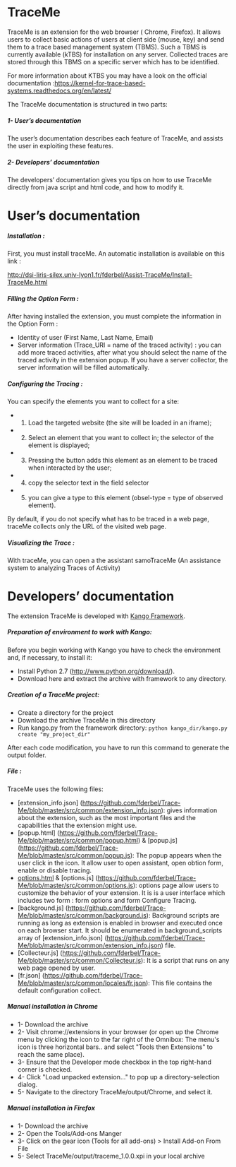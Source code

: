 TraceMe
========


TraceMe is an extension for the web browser ( Chrome, Firefox). It allows users to collect basic actions of users at client side (mouse, key) and send them to a trace based management system (TBMS). Such a TBMS is currently available (kTBS) for installation on any server. Collected traces are stored through this TBMS on a specific server which has to be identified.

For more information about KTBS you may have a look on the official documentation :https://kernel-for-trace-based-systems.readthedocs.org/en/latest/

The TraceMe documentation is structured in two parts:
##### 1- User’s documentation 

 The user’s documentation describes each feature of TraceMe, and assists the user in exploiting these features.

##### 2- Developers’ documentation
 
The developers’ documentation gives you tips on how to use TraceMe directly from java script and html code, and how to modify it.

User’s documentation
====================== 
##### Installation :
First, you must install traceMe. An automatic installation is available on this link :

 http://dsi-liris-silex.univ-lyon1.fr/fderbel/Assist-TraceMe/Install-TraceMe.html
 
##### Filling the Option Form :
After having installed the extension, you must complete the information in the Option Form :
- Identity of user (First Name, Last Name, Email)
- Server information (Trace_URI = name of the traced activity) : you can add more traced activities, after what you should select the name of the traced activity in the extension popup.
If you have a server collector, the server information  will be filled  automatically.

##### Configuring the Tracing :

You can specify the elements  you want to collect for a site: 
* 1) Load the targeted website (the site will be loaded in an iframe);
* 2) Select an element that you want to collect in;  the selector of the element is displayed;
* 3) Pressing the button adds this element as an element to be traced when interacted by the user;
* 4) copy the selector text in the field selector
* 5) you can give a type to this element (obsel-type = type of observed element).

By default, if you do not specify what has to be traced in a web page, traceMe collects only the URL of the visited web page.

##### Visualizing the Trace :

With traceMe, you can open a the assistant samoTraceMe (An assistance system to analyzing Traces of Activity)

Developers’ documentation
====================== 
The extension TraceMe  is developed with [Kango Framework](http://kangoextensions.com/kango.html).

##### Preparation of environment to work with Kango:
Before you begin working with Kango you have to check the environment and, if necessary, to install it:
- Install Python 2.7 (http://www.python.org/download/).
- Download here and extract the archive with framework to any directory.

##### Creation of a TraceMe project:

- Create a directory for the project
- Download the archive TraceMe in this directory
- Run kango.py from the framework directory: 
 `python kango_dir/kango.py create "my_project_dir"`

After each code modification, you have to run this command to generate the output folder.

##### File :
TraceMe uses the following files:

- [extension_info.json] (https://github.com/fderbel/Trace-Me/blob/master/src/common/extension_info.json): gives information about the extension, such as the most important files and the capabilities that the extension might use.
- [popup.html] (https://github.com/fderbel/Trace-Me/blob/master/src/common/popup.html) & [popup.js] (https://github.com/fderbel/Trace-Me/blob/master/src/common/popup.js): The popup appears when the user click in the icon. It allow user to  open assistant, open obtion form, enable or disable tracing.
- [options.html](https://github.com/fderbel/Trace-Me/blob/master/src/common/options.html) & [options.js] (https://github.com/fderbel/Trace-Me/blob/master/src/common/options.js): options page allow users to customize the behavior of your extension. It is is a user interface which includes two form : form options and form Configure Tracing.
- [background.js] (https://github.com/fderbel/Trace-Me/blob/master/src/common/background.js): Background scripts are running as long as extension is enabled in browser and executed once on each browser start. It should be enumerated in background_scripts array of [extension_info.json] (https://github.com/fderbel/Trace-Me/blob/master/src/common/extension_info.json) file.
- [Collecteur.js] (https://github.com/fderbel/Trace-Me/blob/master/src/common/Collecteur.js): It is a script that runs on any web page opened by user.
- [fr.json] (https://github.com/fderbel/Trace-Me/blob/master/src/common/locales/fr.json): This file contains the default configuration collect.

##### Manual installation in Chrome
* 1- Download the archive
* 2- Visit chrome://extensions in your browser 
(or open up the Chrome menu by clicking the icon to the far right of the Omnibox: The menu's icon is three horizontal bars.. and select  "Tools then Extensions"  to reach the same place).
* 3- Ensure that the Developer mode checkbox in the top right-hand corner is checked.
* 4- Click "Load unpacked extension…" to pop up a directory-selection dialog.
* 5- Navigate to the directory TraceMe/output/Chrome, and select it.

##### Manual installation in Firefox
* 1- Download the archive
* 2- Open the Tools/Add-ons Manger
* 3- Click on the gear icon (Tools for all add-ons) > Install Add-on From File
* 5- Select TraceMe/output/traceme_1.0.0.xpi in your local archive




